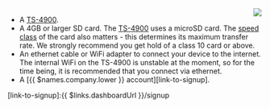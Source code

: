 <img style="float: right;padding-left: 10px;" src="/img/ts4900/ts4900.webp">

* A [TS-4900][TS-link].
* A 4GB or larger SD card. The [TS-4900][TS-link] uses a microSD card. The [speed class][speed_class] of the card also matters - this determines its maximum transfer rate. We strongly recommend you get hold of a class 10 card or above.
* An ethernet cable or WiFi adapter to connect your device to the internet. The internal WiFi on the TS-4900 is unstable at the moment, so for the time being, it is recommended that you connect via ethernet.
* A [{{ $names.company.lower }} account][link-to-signup].

[link-to-signup]:{{ $links.dashboardUrl }}/signup

[speed_class]:https://en.wikipedia.org/wiki/Sd_card#Speed_class_rating
[TS-link]:https://www.embeddedarm.com/products/board-detail.php?product=TS-4900